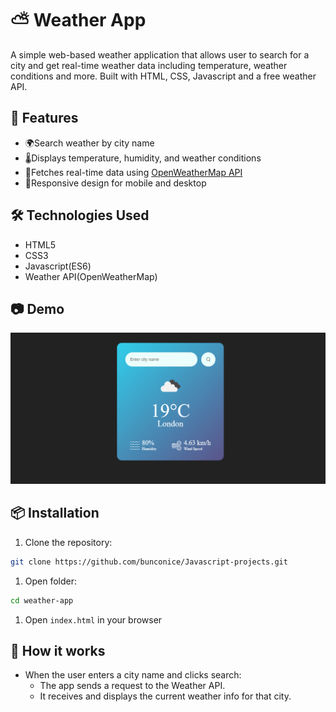 # ⛅ Weather App

A simple web-based weather application that allows user to search for a city and get real-time weather data including temperature, weather conditions and more. Built with HTML, CSS, Javascript and a free weather API.

## 🚀 Features

- 🌍Search weather by city name
- 🌡Displays temperature, humidity, and weather conditions
- 📡Fetches real-time data using [OpenWeatherMap API](https://openweathermap.org/api)
- 📱Responsive design for mobile and desktop

## 🛠️ Technologies Used

- HTML5
- CSS3
- Javascript(ES6)
- Weather API(OpenWeatherMap)

## 📷 Demo

![Weather App Screenshot](./img/Screenshot.png)

## 📦 Installation

1. Clone the repository:

```bash
git clone https://github.com/bunconice/Javascript-projects.git
```

1. Open folder:

```bash
cd weather-app
```

1. Open `index.html` in your browser

## 🧠 How it works

- When the user enters a city name and clicks search:
  - The app sends a request to the Weather API.
  - It receives and displays the current weather info for that city.
